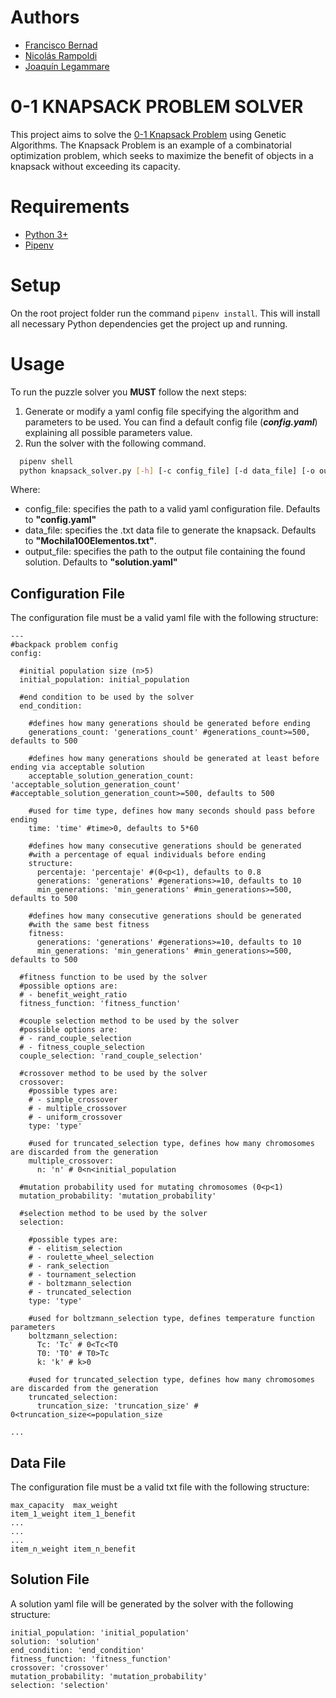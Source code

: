 # Authors

- [Francisco Bernad](https://github.com/FrBernad)
- [Nicolás Rampoldi](https://github.com/NicolasRampoldi)
- [Joaquín Legammare](https://github.com/JoacoLega)

# 0-1 KNAPSACK PROBLEM SOLVER

This project aims to solve the [0-1 Knapsack Problem](https://en.wikipedia.org/wiki/Knapsack_problem) using Genetic
Algorithms. The Knapsack Problem is an example of a combinatorial optimization problem, which seeks to maximize the
benefit of objects in a knapsack without exceeding its capacity.

# Requirements

- [Python 3+](https://www.python.org/downloads/)
- [Pipenv](https://pipenv.pypa.io/en/latest/)

# Setup

On the root project folder run the command `pipenv install`. This will install all necessary Python dependencies get the
project up and running.

# Usage

To run the puzzle solver you **MUST** follow the next steps:

1. Generate or modify a yaml config file specifying the algorithm and parameters to be used. You can find a default
   config file (***config.yaml***) explaining all possible parameters value.
2. Run the solver with the following command.

```bash
  pipenv shell 
  python knapsack_solver.py [-h] [-c config_file] [-d data_file] [-o output_file]
```

Where:

- config_file: specifies the path to a valid yaml configuration file. Defaults to **"config.yaml"**
- data_file: specifies the .txt data file to generate the knapsack. Defaults to  **"Mochila100Elementos.txt"**.
- output_file: specifies the path to the output file containing the found solution. Defaults to **"solution.yaml"**

## Configuration File

The configuration file must be a valid yaml file with the following structure:

```
---
#backpack problem config
config:

  #initial population size (n>5)
  initial_population: initial_population

  #end condition to be used by the solver
  end_condition:

    #defines how many generations should be generated before ending
    generations_count: 'generations_count' #generations_count>=500, defaults to 500

    #defines how many generations should be generated at least before ending via acceptable solution
    acceptable_solution_generation_count: 'acceptable_solution_generation_count' #acceptable_solution_generation_count>=500, defaults to 500

    #used for time type, defines how many seconds should pass before ending
    time: 'time' #time>0, defaults to 5*60

    #defines how many consecutive generations should be generated
    #with a percentage of equal individuals before ending
    structure:
      percentaje: 'percentaje' #(0<p<1), defaults to 0.8
      generations: 'generations' #generations>=10, defaults to 10
      min_generations: 'min_generations' #min_generations>=500, defaults to 500

    #defines how many consecutive generations should be generated
    #with the same best fitness
    fitness:
      generations: 'generations' #generations>=10, defaults to 10
      min_generations: 'min_generations' #min_generations>=500, defaults to 500

  #fitness function to be used by the solver
  #possible options are:
  # - benefit_weight_ratio
  fitness_function: 'fitness_function'

  #couple selection method to be used by the solver
  #possible options are:
  # - rand_couple_selection
  # - fitness_couple_selection
  couple_selection: 'rand_couple_selection'

  #crossover method to be used by the solver
  crossover:
    #possible types are:
    # - simple_crossover
    # - multiple_crossover
    # - uniform_crossover
    type: 'type'

    #used for truncated_selection type, defines how many chromosomes are discarded from the generation
    multiple_crossover:
      n: 'n' # 0<n<initial_population

  #mutation probability used for mutating chromosomes (0<p<1)
  mutation_probability: 'mutation_probability'

  #selection method to be used by the solver
  selection:

    #possible types are:
    # - elitism_selection
    # - roulette_wheel_selection
    # - rank_selection
    # - tournament_selection
    # - boltzmann_selection
    # - truncated_selection
    type: 'type'

    #used for boltzmann_selection type, defines temperature function parameters
    boltzmann_selection:
      Tc: 'Tc' # 0<Tc<T0
      T0: 'T0' # T0>Tc
      k: 'k' # k>0

    #used for truncated_selection type, defines how many chromosomes are discarded from the generation
    truncated_selection:
      truncation_size: 'truncation_size' # 0<truncation_size<=population_size

...
```

## Data File

The configuration file must be a valid txt file with the following structure:

```
max_capacity  max_weight
item_1_weight item_1_benefit
...
...
...
item_n_weight item_n_benefit
```

## Solution File

A solution yaml file will be generated by the solver with the following structure:

```
initial_population: 'initial_population'
solution: 'solution'
end_condition: 'end_condition'
fitness_function: 'fitness_function'
crossover: 'crossover'
mutation_probability: 'mutation_probability'
selection: 'selection' 
```